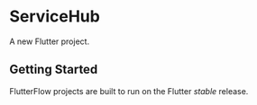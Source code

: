 # ServiceHub

A new Flutter project.

## Getting Started

FlutterFlow projects are built to run on the Flutter _stable_ release.
